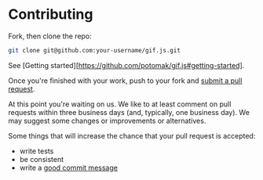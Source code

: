 # Contributing

Fork, then clone the repo:

```sh
git clone git@github.com:your-username/gif.js.git
```

See [Getting started][https://github.com/potomak/gif.js#getting-started].

Once you're finished with your work, push to your fork and [submit a pull
request](https://github.com/potomak/gif.js/compare/).

At this point you're waiting on us. We like to at least comment on pull requests
within three business days (and, typically, one business day). We may suggest
some changes or improvements or alternatives.

Some things that will increase the chance that your pull request is accepted:

* write tests
* be consistent
* write a [good commit
  message](http://tbaggery.com/2008/04/19/a-note-about-git-commit-messages.html)
